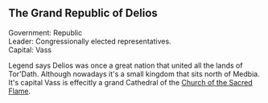 ## The Grand Republic of Delios
Government: Republic  
Leader: Congressionally elected representatives.  
Capital: Vass

Legend says Delios was once a great nation that united all the lands of Tor'Dath. Although nowadays it's a small kingdom that sits north of Medbia.  
It's capital Vass is effecitly a  grand Cathedral of the [Church of the Sacred Flame](/../master/Religion/Church-of-the-Sacred-Flame/church-of-the-sacred-flame.md).